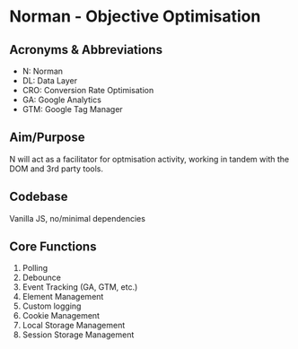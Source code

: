# Norman - Objective Optimisation

## Acronyms & Abbreviations
- N: Norman
- DL: Data Layer
- CRO: Conversion Rate Optimisation
- GA: Google Analytics
- GTM: Google Tag Manager

## Aim/Purpose
N will act as a facilitator for optmisation activity, working in tandem with the DOM and 3rd party tools.

## Codebase
Vanilla JS, no/minimal dependencies

## Core Functions
1. Polling
2. Debounce
3. Event Tracking (GA, GTM, etc.)
4. Element Management
5. Custom logging
6. Cookie Management
7. Local Storage Management
8. Session Storage Management